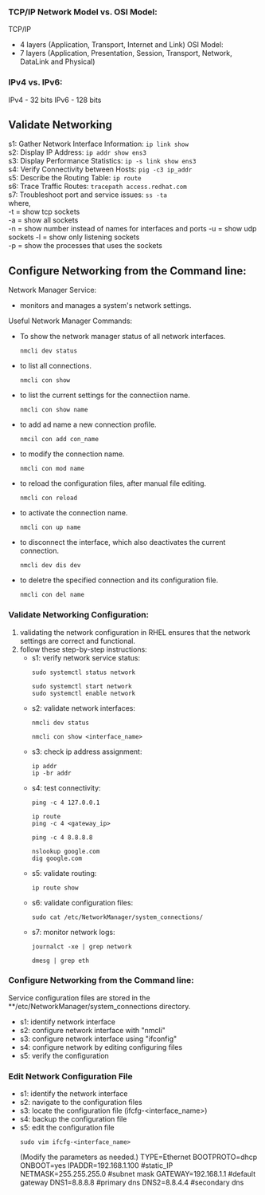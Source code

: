 ### TCP/IP Network Model vs. OSI Model:
TCP/IP
- 4 layers (Application, Transport, Internet and Link)
OSI Model:
- 7 layers (Application, Presentation, Session, Transport, Network, DataLink and Physical)

### IPv4 vs. IPv6:
IPv4 - 32 bits
IPv6 - 128 bits

## Validate Networking 
s1: Gather Network Interface Information: ``` ip link show ```  
s2: Display IP Address: ``` ip addr show ens3 ```  
s3: Display Performance Statistics: ``` ip -s link show ens3 ```  
s4: Verify Connectivity between Hosts: ``` pig -c3 ip_addr ```  
s5: Describe the Routing Table: ``` ip route ```  
s6: Trace Traffic Routes: ``` tracepath access.redhat.com ```  
s7: Troubleshoot port and service issues: ``` ss -ta ```  
where,   
  -t = show tcp sockets  
  -a = show all sockets  
  -n = show number instead of names for interfaces and ports
  -u = show udp sockets
  -l = show only listening sockets  
  -p = show the processes that uses the sockets  


## Configure Networking from the Command line: 
Network Manager Service:  
- monitors and manages a system's network settings.

Useful Network Manager Commands:  
- To show the network manager status of all network interfaces.
  ```
  nmcli dev status
  ```  
- to list all connections.
  ```
  nmcli con show
  ```
- to list the current settings for the connectiion name.
  ```
  nmcli con show name
  ```
- to add ad name a new connection profile.
  ```
  nmcil con add con_name
  ```
- to modify the connection name.
  ```
  nmcli con mod name
  ```
- to reload the configuration files, after manual file editing.
  ```
  nmcli con reload
  ```
- to activate the connection name.
  ```
  nmcli con up name
  ```
- to disconnect the interface, which also deactivates the current connection.
  ```
  nmcli dev dis dev
  ```
- to deletre the specified connection and its configuration file.
  ```
  nmcli con del name
  ```
### Validate Networking Configuration:
1. validating the network configuration in RHEL ensures that the network settings are correct and functional.
2. follow these step-by-step instructions:
   - s1: verify network service status:
       ```
       sudo systemctl status network

       sudo systemctl start network
       sudo systemctl enable network
       ```
   - s2: validate network interfaces:
       ```
       nmcli dev status

       nmcli con show <interface_name>
       ```
   - s3: check ip address assignment:
       ```
       ip addr
       ip -br addr
       ```
   - s4: test connectivity:
       ```
       ping -c 4 127.0.0.1

       ip route
       ping -c 4 <gateway_ip>

       ping -c 4 8.8.8.8

       nslookup google.com
       dig google.com
       ```
   - s5: validate routing:
       ```
       ip route show
       ```
   - s6: validate configuration files:
       ```
       sudo cat /etc/NetworkManager/system_connections/
       ```
   - s7: monitor network logs:
       ```
       journalct -xe | grep network

       dmesg | grep eth
       ```

### Configure Networking from the Command line:
Service configuration files are stored in the **/etc/NetworkManager/system_connections directory.
- s1: identify network interface
- s2: configure network interface with "nmcli"
- s3: configure network interface using "ifconfig"
- s4: configure network by editing configuring files
- s5: verify the configuration
 
### Edit Network Configuration File
- s1: identify the network interface
- s2: navigate to the configuration files
- s3: locate the configuration file (ifcfg-<interface_name>)
- s4: backup the configuration file
- s5: edit the configuration file
    ```
    sudo vim ifcfg-<interface_name>
    ```
    (Modify the parameters as needed.)
  TYPE=Ethernet
  BOOTPROTO=dhcp
  ONBOOT=yes
  IPADDR=192.168.1.100 #static_IP
  NETMASK=255.255.255.0 #subnet mask
  GATEWAY=192.168.1.1 #default gateway
  DNS1=8.8.8.8 #primary dns
  DNS2=8.8.4.4 #secondary dns
